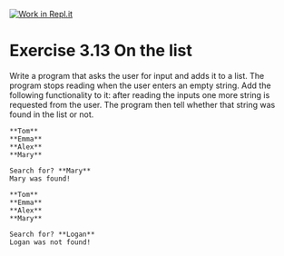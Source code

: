 [![Work in Repl.it](https://classroom.github.com/assets/work-in-replit-14baed9a392b3a25080506f3b7b6d57f295ec2978f6f33ec97e36a161684cbe9.svg)](https://classroom.github.com/online_ide?assignment_repo_id=4328045&assignment_repo_type=AssignmentRepo)
# Exercise 3.13 On the list

Write a program that asks the user for input and adds it to a list. The program stops reading when the user enters an empty string. Add the following functionality to it: after reading the inputs one more string is requested from the user. The program then tell whether that string was found in the list or not.

```plaintext
**Tom**
**Emma**
**Alex**
**Mary**

Search for? **Mary**
Mary was found!
```

```plaintext
**Tom**
**Emma**
**Alex**
**Mary**

Search for? **Logan**
Logan was not found!
```
